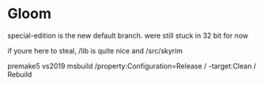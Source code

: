 # Gloom

special-edition is the new default branch. were still stuck in 32 bit for now

if youre here to steal, /lib is quite nice and /src/skyrim

premake5 vs2019
msbuild /property:Configuration=Release / -target:Clean / Rebuild

